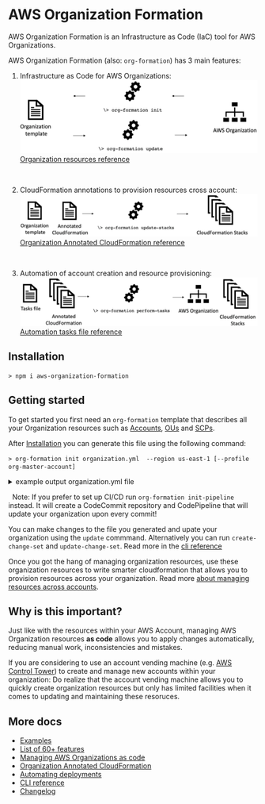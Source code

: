 # AWS Organization Formation

AWS Organization Formation is an Infrastructure as Code (IaC) tool for AWS Organizations.

AWS Organization Formation (also: ``org-formation``) has 3 main features:

1. Infrastructure as Code for AWS Organizations:
[![Infrastructure as Code for AWS Organizations](docs/img/feature-1-update-org.png)](docs/organization-resources.md)
[Organization resources reference](docs/organization-resources.md)


&nbsp;

2. CloudFormation annotations to provision resources cross account:
[![CloudFormation annotations to provision resources cross account](docs/img/feature-2-update-stacks.png)](docs/cloudformation-resources.md)
[Organization Annotated CloudFormation reference](docs/organization-resources.md)



&nbsp;


3. Automation of account creation and resource provisioning:
[![Automation of account creation and resource provisioning](docs/img/feature-3-perform-tasks.png)](docs/task-files.md)
[Automation tasks file reference](docs/organization-resources.md)



## Installation

```
> npm i aws-organization-formation
```

## Getting started

To get started you first need an ``org-formation`` template that describes all your Organization resources such as [Accounts](./docs/organization-resources.md#account), [OUs](./docs/organization-resources.md#organizationalunit) and [SCPs](docs/organization-resources.md#servicecontrolpolicy).

After [Installation](#installation) you can generate this file using the following command:

```
> org-formation init organization.yml  --region us-east-1 [--profile org-master-account]
```

<details>
<summary>
example output organization.yml file
</summary>

```yaml
AWSTemplateFormatVersion: '2010-09-09-OC'

Organization:
  Root:
    Type: OC::ORG::MasterAccount
    Properties:
      AccountName: My Organization Root
      AccountId: '123123123123'
      Tags:
        budget-alarm-threshold: '2500'
        account-owner-email: my@email.com

  OrganizationRoot:
    Type: OC::ORG::OrganizationRoot
    Properties:
      ServiceControlPolicies:
        - !Ref RestrictUnusedRegionsSCP

  ProductionAccount:
    Type: OC::ORG::Account
    Properties:
      RootEmail: production@myorg.com
      AccountName: Production Account
      Tags:
        budget-alarm-threshold: '2500'
        account-owner-email: my@email.com

  DevelopmentAccount:
    Type: OC::ORG::Account
    Properties:
      RootEmail: development@myorg.com
      AccountName: Development Account
      Tags:
        budget-alarm-threshold: '2500'
        account-owner-email: my@email.com

  DevelopmentOU:
    Type: OC::ORG::OrganizationalUnit
    Properties:
      OrganizationalUnitName: development
      Accounts:
        - !Ref DevelopmentAccount

  ProductionOU:
    Type: OC::ORG::OrganizationalUnit
    Properties:
      OrganizationalUnitName: production
      Accounts:
        - !Ref ProductionAccount

  RestrictUnusedRegionsSCP:
    Type: OC::ORG::ServiceControlPolicy
    Properties:
      PolicyName: RestrictUnusedRegions
      Description: Restrict Unused regions
      PolicyDocument:
        Version: '2012-10-17'
        Statement:
          - Sid: DenyUnsupportedRegions
            Effect: Deny
            NotAction:
              - 'cloudfront:*'
              - 'iam:*'
              - 'route53:*'
              - 'support:*'
            Resource: '*'
            Condition:
              StringNotEquals:
                'aws:RequestedRegion':
                  - eu-west-1
                  - us-east-1
                  - eu-central-1
```

</details>

&nbsp;
Note: If you prefer to set up CI/CD run ``org-formation init-pipeline`` instead. It will create a CodeCommit repository and CodePipeline that will update your organization upon every commit!

You can make changes to the file you generated  and upate your organization using the ``update`` commmand. Alternatively you can run ``create-change-set`` and ``update-change-set``. Read more in the [cli reference](docs/cli-reference.md)

Once you got the hang of managing organization resources, use these organization resources to write smarter cloudformation that allows you to provision resources across your organization. Read more [about managing resources across accounts](docs/cloudformation-resources.md).

## Why is this important?

Just like with the resources within your AWS Account, managing AWS Organization resources **as code** allows you to apply changes automatically, reducing manual work, inconsistencies and mistakes.

If you are considering to use an account vending machine (e.g. [AWS Control Tower](https://aws.amazon.com/controltower/)) to create and manage new accounts within your organization: Do realize that the account vending machine allows you to quickly create organization resources but only has limited facilities when it comes to updating and maintaining these resoruces.

## More docs

- [Examples](examples/readme.md)
- [List of 60+ features](docs/features.pdf)
- [Managing AWS Organizations as code](docs/organization-resources.md)
- [Organization Annotated CloudFormation](docs/cloudformation-resources.md)
- [Automating deployments](docs/task-files.md)
- [CLI reference](docs/cli-reference.md)
- [Changelog](CHANGELOG.md)